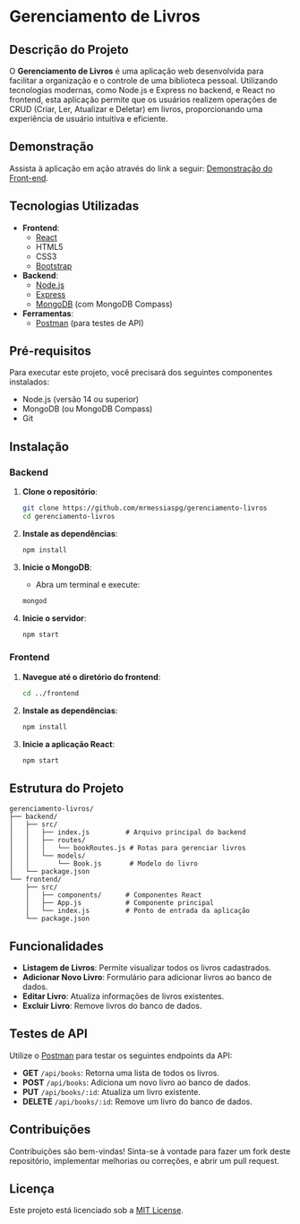 # Gerenciamento de Livros

## Descrição do Projeto

O **Gerenciamento de Livros** é uma aplicação web desenvolvida para facilitar a organização e o controle de uma biblioteca pessoal. Utilizando tecnologias modernas, como Node.js e Express no backend, e React no frontend, esta aplicação permite que os usuários realizem operações de CRUD (Criar, Ler, Atualizar e Deletar) em livros, proporcionando uma experiência de usuário intuitiva e eficiente.

## Demonstração

Assista à aplicação em ação através do link a seguir: [Demonstração do Front-end](https://www.youtube.com/watch?v=c6i3oArnbqg).

## Tecnologias Utilizadas

- **Frontend**:
  - [React](https://reactjs.org/)
  - HTML5
  - CSS3
  - [Bootstrap](https://getbootstrap.com/)
- **Backend**:
  - [Node.js](https://nodejs.org/)
  - [Express](https://expressjs.com/)
  - [MongoDB](https://www.mongodb.com/) (com MongoDB Compass)
- **Ferramentas**:
  - [Postman](https://www.postman.com/) (para testes de API)

## Pré-requisitos

Para executar este projeto, você precisará dos seguintes componentes instalados:

- Node.js (versão 14 ou superior)
- MongoDB (ou MongoDB Compass)
- Git

## Instalação

### Backend

1. **Clone o repositório**:
   ```bash
   git clone https://github.com/mrmessiaspg/gerenciamento-livros
   cd gerenciamento-livros
   ```

2. **Instale as dependências**:
   ```bash
   npm install
   ```

3. **Inicie o MongoDB**:
   - Abra um terminal e execute:
   ```bash
   mongod
   ```

4. **Inicie o servidor**:
   ```bash
   npm start
   ```

### Frontend

1. **Navegue até o diretório do frontend**:
   ```bash
   cd ../frontend
   ```

2. **Instale as dependências**:
   ```bash
   npm install
   ```

3. **Inicie a aplicação React**:
   ```bash
   npm start
   ```

## Estrutura do Projeto

```plaintext
gerenciamento-livros/
├── backend/
│   ├── src/
│   │   ├── index.js         # Arquivo principal do backend
│   │   ├── routes/
│   │   │   └── bookRoutes.js # Rotas para gerenciar livros
│   │   └── models/
│   │       └── Book.js       # Modelo do livro
│   └── package.json
└── frontend/
    ├── src/
    │   ├── components/      # Componentes React
    │   ├── App.js           # Componente principal
    │   └── index.js         # Ponto de entrada da aplicação
    └── package.json
```

## Funcionalidades

- **Listagem de Livros**: Permite visualizar todos os livros cadastrados.
- **Adicionar Novo Livro**: Formulário para adicionar livros ao banco de dados.
- **Editar Livro**: Atualiza informações de livros existentes.
- **Excluir Livro**: Remove livros do banco de dados.

## Testes de API

Utilize o [Postman](https://www.postman.com/) para testar os seguintes endpoints da API:

- **GET** `/api/books`: Retorna uma lista de todos os livros.
- **POST** `/api/books`: Adiciona um novo livro ao banco de dados.
- **PUT** `/api/books/:id`: Atualiza um livro existente.
- **DELETE** `/api/books/:id`: Remove um livro do banco de dados.

## Contribuições

Contribuições são bem-vindas! Sinta-se à vontade para fazer um fork deste repositório, implementar melhorias ou correções, e abrir um pull request.

## Licença

Este projeto está licenciado sob a [MIT License](LICENSE).